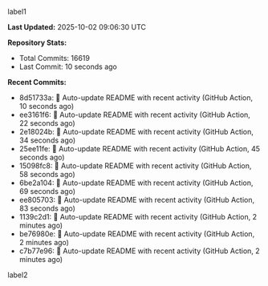 
label1 
<!-- ACTIVITY_START -->
**Last Updated:** 2025-10-02 09:06:30 UTC

**Repository Stats:**
- Total Commits: 16619
- Last Commit: 10 seconds ago

**Recent Commits:**
- 8d51733a: 🤖 Auto-update README with recent activity (GitHub Action, 10 seconds ago)
- ee3161f6: 🤖 Auto-update README with recent activity (GitHub Action, 22 seconds ago)
- 2e18024b: 🤖 Auto-update README with recent activity (GitHub Action, 34 seconds ago)
- 25ee11fe: 🤖 Auto-update README with recent activity (GitHub Action, 45 seconds ago)
- 15098fc8: 🤖 Auto-update README with recent activity (GitHub Action, 58 seconds ago)
- 6be2a104: 🤖 Auto-update README with recent activity (GitHub Action, 69 seconds ago)
- ee805703: 🤖 Auto-update README with recent activity (GitHub Action, 83 seconds ago)
- 1139c2d1: 🤖 Auto-update README with recent activity (GitHub Action, 2 minutes ago)
- be76980e: 🤖 Auto-update README with recent activity (GitHub Action, 2 minutes ago)
- c7b77e96: 🤖 Auto-update README with recent activity (GitHub Action, 2 minutes ago)
<!-- ACTIVITY_END -->

label2
